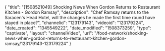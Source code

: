 {
    "title": "[1508521049] Shocking News When Gordon Returns to Restaurant Kitchen - Gordon Ramsay",
    "description": "Chef Ramsay returns to the Saracen's Head Hotel, will the changes he made the first time round have stayed in place?",
    "channelid": "123179143",
    "videoid": "123179224",
    "date_created": "1345549222",
    "date_modified": "1508373259",
    "type": "captivate",
    "layout": "channelVideo",
    "url": "\/food-network\/shocking-news-when-gordon-returns-to-restaurant-kitchen-gordon-ramsay\/123179143-123179224"
}